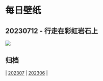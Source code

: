 # 每日壁纸

## 20230712 - 行走在彩虹岩石上

![](https://www.bing.com/th?id=OHR.ZhangyeGeopark_ZH-CN1045536243_UHD.jpg)

## 归档

| [202307](/202307/README.MD)
| [202306](/202306/README.MD)
|